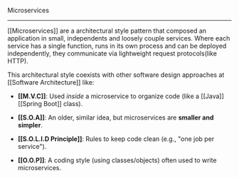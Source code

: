 Microservices

---

[[Microservices]] are a architectural style pattern that composed an application in small, independents and loosely couple services. Where each service has a single function, runs in its own process and can be deployed independently, they communicate via lightweight request protocols(like HTTP). 

This architectural style coexists with other software design approaches at [[Software Architecture]] like:

- **[[M.V.C]]**: Used _inside_ a microservice to organize code (like a [[Java]] [[Spring Boot]] class).
		   
- **[[S.O.A]]**: An older, similar idea, but microservices are **smaller and simpler**.
	
- **[[S.O.L.I.D Principle]]**: Rules to keep code clean (e.g., "one job per service").
	
- **[[O.O.P]]**: A coding style (using classes/objects) often used to write microservices.
